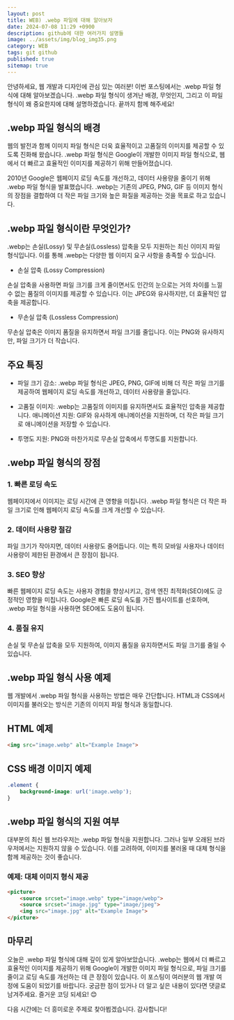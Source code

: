 ```yaml
---
layout: post
title: WEB) .webp 파일에 대해 알아보자
date: 2024-07-08 11:29 +0900
description: github에 대한 여러가지 설명들
image: ../assets/img/blog_img35.png
category: WEB
tags: git github
published: true
sitemap: true
---
```


안녕하세요, 웹 개발과 디자인에 관심 있는 여러분! 이번 포스팅에서는 .webp 파일 형식에 대해 알아보겠습니다. .webp 파일 형식이 생겨난 배경, 무엇인지, 그리고 이 파일 형식이 왜 중요한지에 대해 설명하겠습니다. 끝까지 함께 해주세요!

## .webp 파일 형식의 배경
웹의 발전과 함께 이미지 파일 형식은 더욱 효율적이고 고품질의 이미지를 제공할 수 있도록 진화해 왔습니다. .webp 파일 형식은 Google이 개발한 이미지 파일 형식으로, 웹에서 더 빠르고 효율적인 이미지를 제공하기 위해 만들어졌습니다.    
     
2010년 Google은 웹페이지 로딩 속도를 개선하고, 데이터 사용량을 줄이기 위해 .webp 파일 형식을 발표했습니다. .webp는 기존의 JPEG, PNG, GIF 등 이미지 형식의 장점을 결합하여 더 작은 파일 크기와 높은 화질을 제공하는 것을 목표로 하고 있습니다.     
     
## .webp 파일 형식이란 무엇인가?
.webp는 손실(Lossy) 및 무손실(Lossless) 압축을 모두 지원하는 최신 이미지 파일 형식입니다. 이를 통해 .webp는 다양한 웹 이미지 요구 사항을 충족할 수 있습니다.    
    
- 손실 압축 (Lossy Compression)     
     
손실 압축을 사용하면 파일 크기를 크게 줄이면서도 인간의 눈으로는 거의 차이를 느낄 수 없는 품질의 이미지를 제공할 수 있습니다. 이는 JPEG와 유사하지만, 더 효율적인 압축을 제공합니다.

- 무손실 압축 (Lossless Compression)    
     
무손실 압축은 이미지 품질을 유지하면서 파일 크기를 줄입니다. 이는 PNG와 유사하지만, 파일 크기가 더 작습니다.

## 주요 특징

- 파일 크기 감소: .webp 파일 형식은 JPEG, PNG, GIF에 비해 더 작은 파일 크기를 제공하여 웹페이지 로딩 속도를 개선하고, 데이터 사용량을 줄입니다.
- 고품질 이미지: .webp는 고품질의 이미지를 유지하면서도 효율적인 압축을 제공합니다.
애니메이션 지원: GIF와 유사하게 애니메이션을 지원하며, 더 작은 파일 크기로 애니메이션을 저장할 수 있습니다.

- 투명도 지원: PNG와 마찬가지로 무손실 압축에서 투명도를 지원합니다.

## .webp 파일 형식의 장점

### 1. 빠른 로딩 속도
웹페이지에서 이미지는 로딩 시간에 큰 영향을 미칩니다. .webp 파일 형식은 더 작은 파일 크기로 인해 웹페이지 로딩 속도를 크게 개선할 수 있습니다.

### 2. 데이터 사용량 절감
파일 크기가 작아지면, 데이터 사용량도 줄어듭니다. 이는 특히 모바일 사용자나 데이터 사용량이 제한된 환경에서 큰 장점이 됩니다.

### 3. SEO 향상
빠른 웹페이지 로딩 속도는 사용자 경험을 향상시키고, 검색 엔진 최적화(SEO)에도 긍정적인 영향을 미칩니다. Google은 빠른 로딩 속도를 가진 웹사이트를 선호하며, .webp 파일 형식을 사용하면 SEO에도 도움이 됩니다.

### 4. 품질 유지
손실 및 무손실 압축을 모두 지원하여, 이미지 품질을 유지하면서도 파일 크기를 줄일 수 있습니다.

## .webp 파일 형식 사용 예제
웹 개발에서 .webp 파일 형식을 사용하는 방법은 매우 간단합니다. HTML과 CSS에서 이미지를 불러오는 방식은 기존의 이미지 파일 형식과 동일합니다.

## HTML 예제

````html
<img src="image.webp" alt="Example Image">
````

## CSS 배경 이미지 예제

````css
.element {
    background-image: url('image.webp');
}
````

## .webp 파일 형식의 지원 여부

대부분의 최신 웹 브라우저는 .webp 파일 형식을 지원합니다. 그러나 일부 오래된 브라우저에서는 지원하지 않을 수 있습니다. 이를 고려하여, 이미지를 불러올 때 대체 형식을 함께 제공하는 것이 좋습니다.

### 예제: 대체 이미지 형식 제공

````html
<picture>
    <source srcset="image.webp" type="image/webp">
    <source srcset="image.jpg" type="image/jpeg">
    <img src="image.jpg" alt="Example Image">
</picture>
````

## 마무리
오늘은 .webp 파일 형식에 대해 깊이 있게 알아보았습니다. .webp는 웹에서 더 빠르고 효율적인 이미지를 제공하기 위해 Google이 개발한 이미지 파일 형식으로, 파일 크기를 줄이고 로딩 속도를 개선하는 데 큰 장점이 있습니다. 이 포스팅이 여러분의 웹 개발 여정에 도움이 되었기를 바랍니다. 궁금한 점이 있거나 더 알고 싶은 내용이 있다면 댓글로 남겨주세요. 즐거운 코딩 되세요! 😊    
    
다음 시간에는 더 흥미로운 주제로 찾아뵙겠습니다. 감사합니다!    